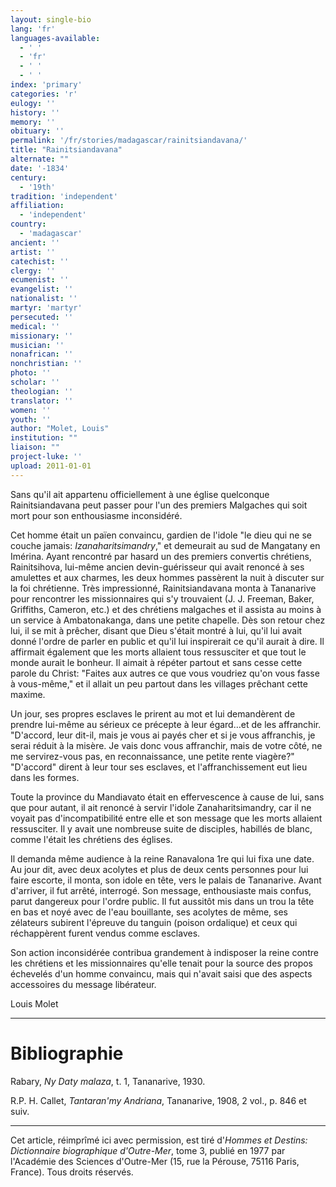 ```yaml
---
layout: single-bio
lang: 'fr'
languages-available:
  - ' '
  - 'fr'
  - ' '
  - ' '
index: 'primary'
categories: 'r'
eulogy: ''
history: ''
memory: ''
obituary: ''
permalink: '/fr/stories/madagascar/rainitsiandavana/'
title: "Rainitsiandavana"
alternate: ""
date: '-1834'
century:
  - '19th'
tradition: 'independent'
affiliation:
  - 'independent'
country:
  - 'madagascar'
ancient: ''
artist: ''
catechist: ''
clergy: ''
ecumenist: ''
evangelist: ''
nationalist: ''
martyr: 'martyr'
persecuted: ''
medical: ''
missionary: ''
musician: ''
nonafrican: ''
nonchristian: ''
photo: ''
scholar: ''
theologian: ''
translator: ''
women: ''
youth: ''
author: "Molet, Louis"
institution: ""
liaison: ""
project-luke: ''
upload: 2011-01-01
---
```




Sans qu'il ait appartenu officiellement à une église quelconque Rainitsiandavana peut passer pour l'un des premiers Malgaches qui soit mort pour son enthousiasme inconsidéré.

Cet homme était un païen convaincu, gardien de l'idole "le dieu qui ne se couche jamais: *Izanaharitsimandry*," et demeurait au sud de Mangatany en Imérina. Ayant rencontré par hasard un des premiers convertis chrétiens, Rainitsihova, lui-même ancien devin-guérisseur qui avait renoncé à ses amulettes et aux charmes, les deux hommes passèrent la nuit à discuter sur la foi chrétienne. Très impressionné, Rainitsiandavana monta à Tananarive pour rencontrer les missionnaires qui s'y trouvaient (J. J. Freeman, Baker, Griffiths, Cameron, etc.) et des chrétiens malgaches et il assista au moins à un service à Ambatonakanga, dans une petite chapelle. Dès son retour chez lui, il se mit à prêcher, disant que Dieu s'était montré à lui, qu'il lui avait donné l'ordre de parler en public et qu'il lui inspirerait ce qu'il aurait à dire. Il affirmait également que les morts allaient tous ressusciter et que tout le monde aurait le bonheur. Il aimait à répéter partout et sans cesse cette parole du Christ: "Faites aux autres ce que vous voudriez qu'on vous fasse à vous-même," et il allait un peu partout dans les villages prêchant cette maxime.

Un jour, ses propres esclaves le prirent au mot et lui demandèrent de prendre lui-même au sérieux ce précepte à leur égard…et de les affranchir. "D'accord, leur dit-il, mais je vous ai payés cher et si je vous affranchis, je serai réduit à la misère. Je vais donc vous affranchir, mais de votre côté, ne me servirez-vous pas, en reconnaissance, une petite rente viagère?" "D'accord" dirent à leur tour ses esclaves, et l'affranchissement eut lieu dans les formes.

Toute la province du Mandiavato était en effervescence à cause de lui, sans que pour autant, il ait renoncé à servir l'idole Zanaharitsimandry, car il ne voyait pas d'incompatibilité entre elle et son message que les morts allaient ressusciter. Il y avait une nombreuse suite de disciples, habillés de blanc, comme l'était les chrétiens des églises.

Il demanda même audience à la reine Ranavalona 1re qui lui fixa une date. Au jour dit, avec deux acolytes et plus de deux cents personnes pour lui faire escorte, il monta, son idole en tête, vers le palais de Tananarive. Avant d'arriver, il fut arrêté, interrogé. Son message, enthousiaste mais confus, parut dangereux pour l'ordre public. Il fut aussitôt mis dans un trou la tête en bas et noyé avec de l'eau bouillante, ses acolytes de même, ses zélateurs subirent l'épreuve du tanguin (poison ordalique) et ceux qui réchappèrent furent vendus comme esclaves.

Son action inconsidérée contribua grandement à indisposer la reine contre les chrétiens et les missionnaires qu'elle tenait pour la source des propos échevelés d'un homme convaincu, mais qui n'avait saisi que des aspects accessoires du message libérateur.

Louis Molet

---

# Bibliographie

Rabary, *Ny Daty malaza*, t. 1, Tananarive, 1930.

R.P. H. Callet, *Tantaran'my Andriana*, Tananarive, 1908, 2 vol., p. 846 et suiv.

---

Cet article, réimprîmé ici avec permission, est tiré d'*Hommes et Destins: Dictionnaire biographique d'Outre-Mer*, tome 3, publié en 1977 par l'Académie des Sciences d'Outre-Mer (15, rue la Pérouse, 75116 Paris, France). Tous droits réservés.
